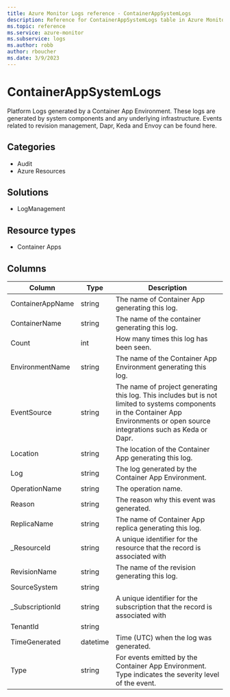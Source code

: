 ```yaml
---
title: Azure Monitor Logs reference - ContainerAppSystemLogs
description: Reference for ContainerAppSystemLogs table in Azure Monitor Logs.
ms.topic: reference
ms.service: azure-monitor
ms.subservice: logs
ms.author: robb
author: rboucher
ms.date: 3/9/2023
---
```


# ContainerAppSystemLogs

 Platform Logs generated by a Container App Environment. These logs are generated by system components and any underlying infrastructure. Events related to revision management, Dapr, Keda and Envoy can be found here.

## Categories

- Audit
- Azure Resources
## Solutions

- LogManagement
## Resource types

- Container Apps




## Columns

| Column | Type | Description |
| --- | --- | --- |
| ContainerAppName | string | The name of Container App generating this log. |
| ContainerName | string | The name of the container generating this log. |
| Count | int | How many times this log has been seen. |
| EnvironmentName | string | The name of the Container App Environment generating this log. |
| EventSource | string | The name of project generating this log. This includes but is not limited to systems components in the Container App Environments or open source integrations such as Keda or Dapr. |
| Location | string | The location of the Container App generating this log. |
| Log | string | The log generated by the Container App Environment. |
| OperationName | string | The operation name. |
| Reason | string | The reason why this event was generated. |
| ReplicaName | string | The name of Container App replica generating this log. |
| _ResourceId | string | A unique identifier for the resource that the record is associated with |
| RevisionName | string | The name of the revision generating this log. |
| SourceSystem | string |  |
| _SubscriptionId | string | A unique identifier for the subscription that the record is associated with |
| TenantId | string |  |
| TimeGenerated | datetime | Time (UTC) when the log was generated. |
| Type | string | For events emitted by the Container App Environment. Type indicates the severity level of the event. |
